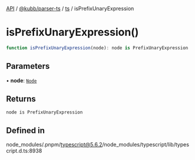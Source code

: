 [API](../../../../../packages.md) / [@kubb/parser-ts](../../../index.md) / [ts](../index.md) / isPrefixUnaryExpression

# isPrefixUnaryExpression()

```ts
function isPrefixUnaryExpression(node): node is PrefixUnaryExpression
```

## Parameters

• **node**: [`Node`](../interfaces/Node.md)

## Returns

`node is PrefixUnaryExpression`

## Defined in

node\_modules/.pnpm/typescript@5.6.2/node\_modules/typescript/lib/typescript.d.ts:8938
